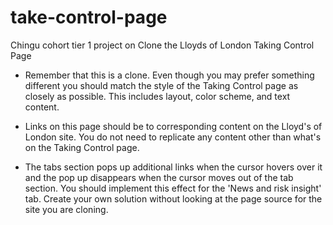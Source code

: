 # take-control-page
Chingu cohort tier 1 project on Clone the Lloyds of London Taking Control Page

- Remember that this is a clone. Even though you may prefer something different you should match the style of the Taking Control page as closely as possible. This includes layout, color scheme, and text content.

- Links on this page should be to corresponding content on the Lloyd's of London site. You do not need to replicate any content other than what's on the Taking Control page.

- The tabs section pops up additional links when the cursor hovers over it and the pop up disappears when the cursor moves out of the tab section. You should implement this effect for the 'News and risk insight' tab.
Create your own solution without looking at the page source for the site you are cloning.
